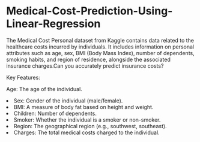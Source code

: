 # Medical-Cost-Prediction-Using-Linear-Regression


The Medical Cost Personal dataset from Kaggle contains data related to the healthcare costs incurred by individuals. It includes information on personal attributes such as age, sex, BMI (Body Mass Index), number of dependents, smoking habits, and region of residence, alongside the associated insurance charges.Can you accurately predict insurance costs?

Key Features:

Age: The age of the individual.<li>
Sex: Gender of the individual (male/female).<li>
BMI: A measure of body fat based on height and weight.<li>
Children: Number of dependents.<li>
Smoker: Whether the individual is a smoker or non-smoker.<li>
Region: The geographical region (e.g., southwest, southeast).<li>
Charges: The total medical costs charged to the individual.
